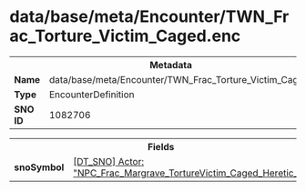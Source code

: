 <h1>data/base/meta/Encounter/TWN_Frac_Torture_Victim_Caged.enc</h1><table><tr><th colspan="100%">Metadata</th></tr><tr><td><b>Name</b></td><td>data/base/meta/Encounter/TWN_Frac_Torture_Victim_Caged.enc</td></tr><tr><td><b>Type</b></td><td>EncounterDefinition</td></tr><tr><td><b>SNO ID</b></td><td>1082706</td></tr></table>

<table><tr><th colspan="100%">Fields</th></tr><tr><td><b>snoSymbol</b></td><td><a href="..\Actor\NPC_Frac_Margrave_TortureVictim_Caged_Heretic_F.acr.md">[DT_SNO] Actor: "NPC_Frac_Margrave_TortureVictim_Caged_Heretic_F"</a></td></tr></table>

